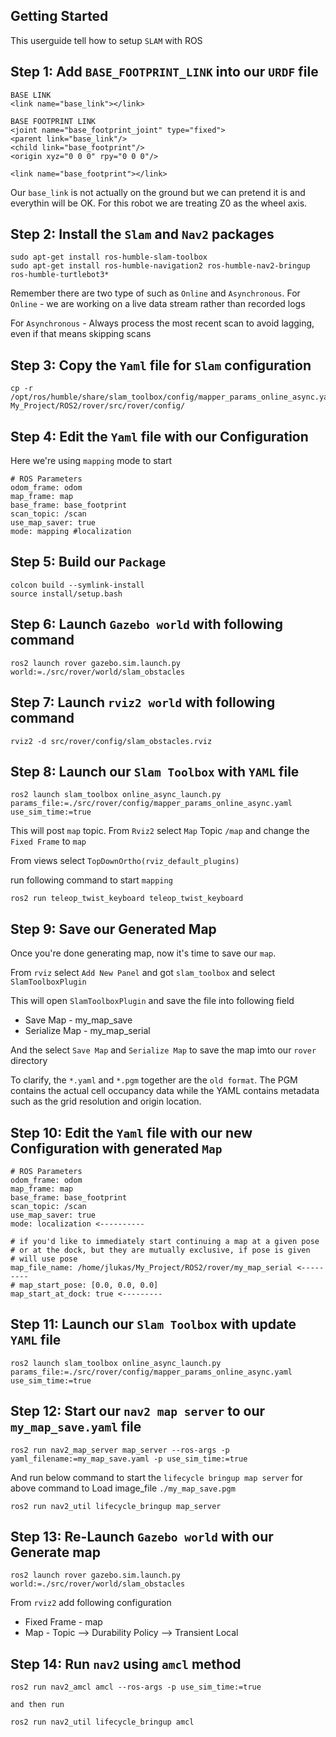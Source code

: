 ## Getting Started

This userguide tell how to setup `SLAM` with ROS

## Step 1: Add `BASE_FOOTPRINT_LINK` into our `URDF` file
```
BASE LINK
<link name="base_link"></link>

BASE FOOTPRINT LINK
<joint name="base_footprint_joint" type="fixed">
<parent link="base_link"/>
<child link="base_footprint"/>
<origin xyz="0 0 0" rpy="0 0 0"/>

<link name="base_footprint"></link>
```
Our `base_link` is not actually on the ground but we can pretend it is and everythin will be OK. For this robot we are treating Z0 as the wheel axis.

## Step 2: Install the `Slam` and `Nav2` packages
```
sudo apt-get install ros-humble-slam-toolbox
sudo apt-get install ros-humble-navigation2 ros-humble-nav2-bringup ros-humble-turtlebot3*
```
Remember there are two type of such as `Online` and `Asynchronous`.
For `Online` - we are working on a live data stream rather than recorded logs

For `Asynchronous` - Always process the most recent scan to avoid lagging, even if that means skipping scans

## Step 3: Copy the `Yaml` file for `Slam` configuration
```
cp -r /opt/ros/humble/share/slam_toolbox/config/mapper_params_online_async.yaml My_Project/ROS2/rover/src/rover/config/
```

## Step 4: Edit the `Yaml` file with our Configuration
Here we're using `mapping` mode to start
```
# ROS Parameters
odom_frame: odom
map_frame: map
base_frame: base_footprint
scan_topic: /scan
use_map_saver: true
mode: mapping #localization
```

## Step 5: Build our `Package`
```
colcon build --symlink-install
source install/setup.bash
```

## Step 6: Launch `Gazebo world` with following command
```
ros2 launch rover gazebo.sim.launch.py world:=./src/rover/world/slam_obstacles
```

## Step 7: Launch `rviz2 world` with following command
```
rviz2 -d src/rover/config/slam_obstacles.rviz
```

## Step 8: Launch our `Slam Toolbox` with `YAML` file
```
ros2 launch slam_toolbox online_async_launch.py params_file:=./src/rover/config/mapper_params_online_async.yaml use_sim_time:=true
```

This will post `map` topic. From `Rviz2` select `Map` Topic `/map` and change the `Fixed Frame` to `map`

From views select `TopDownOrtho(rviz_default_plugins)`

run following command to start `mapping`
```
ros2 run teleop_twist_keyboard teleop_twist_keyboard
```

## Step 9: Save our Generated Map
Once you're done generating map, now it's time to save our `map`.

From `rviz` select `Add New Panel` and got `slam_toolbox` and select `SlamToolboxPlugin`

This will open `SlamToolboxPlugin` and save the file into following field

- Save Map - my_map_save
- Serialize Map - my_map_serial

And the select `Save Map` and `Serialize Map` to save the map imto our `rover` directory

To clarify, the `*.yaml` and `*.pgm` together are the `old format`. The PGM contains the actual cell occupancy data while the YAML contains metadata such as the grid resolution and origin location.

## Step 10: Edit the `Yaml` file with our new Configuration with generated `Map`

```
# ROS Parameters
odom_frame: odom
map_frame: map
base_frame: base_footprint
scan_topic: /scan
use_map_saver: true
mode: localization <----------

# if you'd like to immediately start continuing a map at a given pose
# or at the dock, but they are mutually exclusive, if pose is given
# will use pose
map_file_name: /home/jlukas/My_Project/ROS2/rover/my_map_serial <---------
# map_start_pose: [0.0, 0.0, 0.0]
map_start_at_dock: true <---------
```
## Step 11: Launch our `Slam Toolbox` with update `YAML` file
```
ros2 launch slam_toolbox online_async_launch.py params_file:=./src/rover/config/mapper_params_online_async.yaml use_sim_time:=true
```

## Step 12: Start our `nav2 map server` to our `my_map_save.yaml` file
```
ros2 run nav2_map_server map_server --ros-args -p yaml_filename:=my_map_save.yaml -p use_sim_time:=true
```

And run below command to start the `lifecycle bringup map server` for above command to
Load image_file `./my_map_save.pgm`

```
ros2 run nav2_util lifecycle_bringup map_server
```

## Step 13: Re-Launch `Gazebo world` with our Generate map
```
ros2 launch rover gazebo.sim.launch.py world:=./src/rover/world/slam_obstacles
```

From `rviz2` add following configuration
- Fixed Frame - map
- Map - Topic --> Durability Policy --> Transient Local

## Step 14: Run `nav2` using `amcl` method
```
ros2 run nav2_amcl amcl --ros-args -p use_sim_time:=true

and then run

ros2 run nav2_util lifecycle_bringup amcl
```

